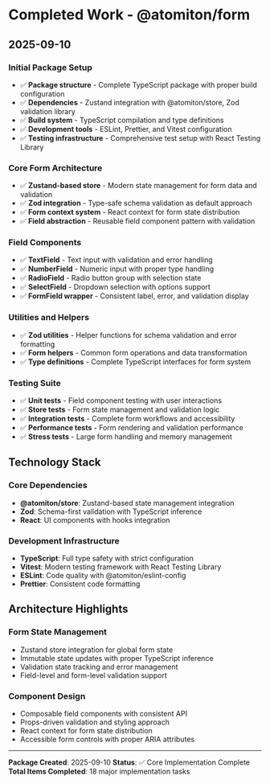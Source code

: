 # Completed Work - @atomiton/form

## 2025-09-10

### Initial Package Setup

- ✅ **Package structure** - Complete TypeScript package with proper build configuration
- ✅ **Dependencies** - Zustand integration with @atomiton/store, Zod validation library
- ✅ **Build system** - TypeScript compilation and type definitions
- ✅ **Development tools** - ESLint, Prettier, and Vitest configuration
- ✅ **Testing infrastructure** - Comprehensive test setup with React Testing Library

### Core Form Architecture

- ✅ **Zustand-based store** - Modern state management for form data and validation
- ✅ **Zod integration** - Type-safe schema validation as default approach
- ✅ **Form context system** - React context for form state distribution
- ✅ **Field abstraction** - Reusable field component pattern with validation

### Field Components

- ✅ **TextField** - Text input with validation and error handling
- ✅ **NumberField** - Numeric input with proper type handling
- ✅ **RadioField** - Radio button group with selection state
- ✅ **SelectField** - Dropdown selection with options support
- ✅ **FormField wrapper** - Consistent label, error, and validation display

### Utilities and Helpers

- ✅ **Zod utilities** - Helper functions for schema validation and error formatting
- ✅ **Form helpers** - Common form operations and data transformation
- ✅ **Type definitions** - Complete TypeScript interfaces for form system

### Testing Suite

- ✅ **Unit tests** - Field component testing with user interactions
- ✅ **Store tests** - Form state management and validation logic
- ✅ **Integration tests** - Complete form workflows and accessibility
- ✅ **Performance tests** - Form rendering and validation performance
- ✅ **Stress tests** - Large form handling and memory management

## Technology Stack

### Core Dependencies

- **@atomiton/store**: Zustand-based state management integration
- **Zod**: Schema-first validation with TypeScript inference
- **React**: UI components with hooks integration

### Development Infrastructure

- **TypeScript**: Full type safety with strict configuration
- **Vitest**: Modern testing framework with React Testing Library
- **ESLint**: Code quality with @atomiton/eslint-config
- **Prettier**: Consistent code formatting

## Architecture Highlights

### Form State Management

- Zustand store integration for global form state
- Immutable state updates with proper TypeScript inference
- Validation state tracking and error management
- Field-level and form-level validation support

### Component Design

- Composable field components with consistent API
- Props-driven validation and styling approach
- React context for form state distribution
- Accessible form controls with proper ARIA attributes

---

**Package Created**: 2025-09-10
**Status**: ✅ Core Implementation Complete
**Total Items Completed**: 18 major implementation tasks